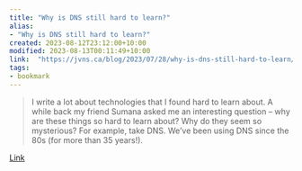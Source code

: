 ```yaml
---
title: "Why is DNS still hard to learn?"
alias:
- "Why is DNS still hard to learn?"
created: 2023-08-12T23:12:00+10:00
modified: 2023-08-13T00:11:49+10:00
link:  "https://jvns.ca/blog/2023/07/28/why-is-dns-still-hard-to-learn/"
tags:
- bookmark
---
```


> I write a lot about technologies that I found hard to learn about. A while back my friend Sumana asked me an interesting question – why are these things so hard to learn about? Why do they seem so mysterious? For example, take DNS. We’ve been using DNS since the 80s (for more than 35 years!).

[Link](https://jvns.ca/blog/2023/07/28/why-is-dns-still-hard-to-learn/)

